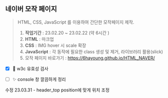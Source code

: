 ## 네이버 모작 페이지
> HTML, CSS, JavaScript 를 이용하여 간단한 모작페이지 제작.<br>
> 1. **작업기간** : 23.02.20 ~ 23.02.22 (약 6시간 )<br>
> 2. **HTML** : 마크업<br>
> 3. **CSS** : IMG hover 시 scale 확장<br>
> 4. **JavaScript** : 각 동작에 필요한 class 생성 및 제거, 라이브러리 활용(slick) <br>
> 5. 모작 페이지 바로가기 : https://6hayoung.github.io/HTML_NAVER/

- [x] :monocle_face: w3c 유효성 검사 <br>
- [ ] :sparkles: console 창 깔끔하게 정리 


수정
23.03.31 - header_top position에 맞게 위치 조정
